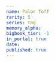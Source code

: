 ```yaml
---
name: Palor Toff
rarity: 5
series: tng
memory_alpha:
bigbook_tier: -1
in_portal: true
date:
published: true
---
```



